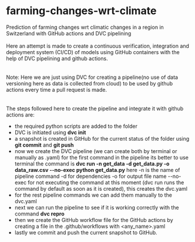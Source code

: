 # farming-changes-wrt-climate
Prediction of farming changes wrt climatic changes in a region in Switzerland with GitHub actions and DVC pipelining
<br><br> Here an attempt is made to create a continuous verification, integration and deployment system (CI/CD) of models using GitHub containers with the help of DVC pipelining and github actions.
<br><br><br> Note: Here we are just using DVC for creating a pipeline(no use of data versioning here as data is collected from cloud) to be used by github actions every time a pull request is made.
<br><br><br> The steps followed here to create the pipeline and integrate it with github actions are:
  - the required python scripts are added to the folder
  - DVC is initiated using **dvc init**
  - a snapshot is created in GitHub for the current status of the folder using **git commit** and **git push**
  - now we create the DVC pipeline (we can create both by terminal or manually as .yaml) for the first command in the pipeline its better to use terminal the command is **dvc run -n get_data -d get_data.py -o data_raw.csv --no-exec python get_data.py** here -n is the name of pipeline command -d for dependencies -o for output file name --no-exec for not executing the command at this moment (dvc run runs the command by default as soon as it is created), this creates the dvc.yaml
  - for the rest pipeline commands we can add them manually to the dvc.yaml
  - next we can run the pipeline to see if it is working correctly with the command **dvc repro**
  - then we create the GitHub workflow file for the GitHub actions by creating a file in the .github/workflows with <any_name>.yaml
  - lastly we commit and push the current snapshot to GitHub.
